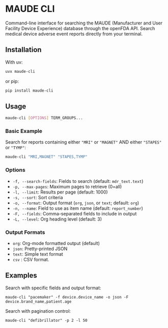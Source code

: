 # MAUDE CLI

Command-line interface for searching the MAUDE (Manufacturer and User Facility Device Experience) database through the openFDA API. Search medical device adverse event reports directly from your terminal.


## Installation

With uv:

```sh
uvx maude-cli
```

or pip:

```sh
pip install maude-cli
```

## Usage

```sh
maude-cli [OPTIONS] TERM_GROUPS...
```

### Basic Example

Search for reports containing either `"MRI"` or `"MAGNET"` AND either `"STAPES"` or `"TYMP"`:

```sh
maude-cli "MRI,MAGNET" "STAPES,TYMP"
```

### Options

-   `-f, --search-fields`: Fields to search (default: `mdr_text.text`)
-   `-p, --max-pages`: Maximum pages to retrieve (0=all)
-   `-l, --limit`: Results per page (default: 1000)
-   `-s, --sort`: Sort criteria
-   `-o, --format`: Output format (`org`, `json`, or `text`; default: `org`)
-   `-n, --name`: Field to use as item name (default: `report_number`)
-   `-F, --fields`: Comma-separated fields to include in output
-   `-L, --level`: Org heading level (default: 3)


### Output Formats

-   `org`: Org-mode formatted output (default)
-   `json`: Pretty-printed JSON
-   `text`: Simple text format
-   `csv` : CSV format.



## Examples

Search with specific fields and output format:

```
maude-cli "pacemaker" -f device.device_name -o json -F device.brand_name,patient.age
```

Search with pagination control:

```
maude-cli "defibrillator" -p 2 -l 50
```

